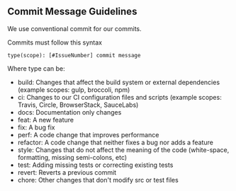 
## Commit Message Guidelines

We use conventional commit for our commits.

Commits must follow this syntax

```
type(scope): [#IssueNumber] commit message
```

Where type can be:

- build: Changes that affect the build system or external dependencies (example scopes: gulp, broccoli, npm)
- ci: Changes to our CI configuration files and scripts (example scopes: Travis, Circle, BrowserStack, SauceLabs)
- docs: Documentation only changes
- feat: A new feature
- fix: A bug fix
- perf: A code change that improves performance
- refactor: A code change that neither fixes a bug nor adds a feature
- style: Changes that do not affect the meaning of the code (white-space, formatting, missing semi-colons, etc)
- test: Adding missing tests or correcting existing tests
- revert: Reverts a previous commit
- chore: Other changes that don't modify src or test files


